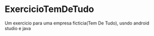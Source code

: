 # ExercicioTemDeTudo
Um exercicio para uma empresa ficticia(Tem De Tudo), usndo android studio e java 
